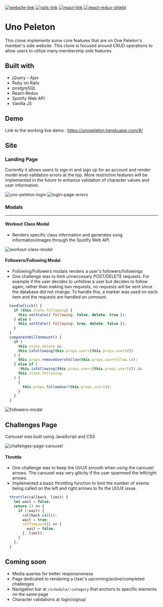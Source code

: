 [![website-link](https://img.shields.io/badge/Hosted%20On-Heroku-blueviolet)](https://unopeleton.herokuapp.com/#/)
[![rails-link](https://img.shields.io/badge/Ruby%20on%20Rails-v5.2.4.4-red)](https://rubyonrails.org/)
[![react-link](https://img.shields.io/badge/React-%5E16.13.1-informational)](https://reactjs.org/)
[![react-redux-shield](https://img.shields.io/badge/React--Redux-%5E7.2.1-informational)](https://reactjs.org/)
# Uno Peleton

This clone implements some core features that are on One Peleton's member's side website. This clone is focused around CRUD operations to allow users to utilize many membership side features.

## Built with

* jQuery - Ajax
* Ruby on Rails
* postgreSQL
* React-Redux
* Spotify Web API 
* Vanilla JS

## Demo 

Link to the working live demo : https://unopeleton.herokuapp.com/#/

## Site

### Landing Page
Currently it allows users to sign in and sign up for an account and render model level validation errors at the top. More restrictive features will be implemented in the future to enhance validation of character values and user information. 

![uno-peleton-login](https://github.com/eric2523/onepeleton_clone/blob/main/app/assets/images/unopeleton-login-page.png?raw=true)
![login-page-errors](https://github.com/eric2523/onepeleton_clone/blob/main/app/assets/images/login-page-errors.png?raw=true)

### Modals
------
#### Workout Class Modal
* Renders specific class information and generates song information/images through the Spotify Web API.

![workout-class-modal](https://github.com/eric2523/onepeleton_clone/blob/main/app/assets/images/class-modal.png?raw=true)
#### Followers/Following Modal
* Following/Followers modals renders a user's followers/followings 
* One challenge was to limit unneccesary POST/DELETE requests. For example if the user decides to unfollow a user but decides to follow again, rather than making two requests, no requests will be sent since the database did not change. To handle this, a marker was used on each item and the requests are handled on unmount. 
```javascript
  handleClick() {
    if (this.state.following) {
      this.setState({ following: false, delete: true });
    } else {
      this.setState({ following: true, delete: false });
    }
  }
  componentWillUnmount() {
    if (
      this.state.delete &&
      this.isFollowing(this.props.users[this.props.userId])
    ) {
      this.props.removeUsersFollow(this.props.userFollow.id);
    } else if (
      !this.isFollowing(this.props.users[this.props.userId]) &&
      this.state.following
    ) {
      {
        this.props.followUser(this.props.userId);
      }
    }
  }
```

![followers-modal](https://github.com/eric2523/onepeleton_clone/blob/main/app/assets/images/followers-modal.png?raw=true)

## Challenges Page
Carousel was built using JavaScript and CSS

![challenges-page-carousel](https://github.com/eric2523/onepeleton_clone/blob/main/app/assets/images/carousel-demo.png?raw=true)

#### Throttle
* One challenge was to keep the UI/UX smooth when using the carousel arrows. The carousel was very glitchy if the user spammed the left/right arrows. 
* Implemented a basic throttling function to limit the number of events being called on the left and right arrows to fix the UI/UX issue.
```javascript
  throttle(callback, limit) {
    let wait = false;
    return () => {
      if (!wait) {
        callback.call();
        wait = true;
        setTimeout(() => {
          wait = false;
        }, limit);
      }
    };
  }
```

## Coming soon
* Media queries for better responsiveness 
* Page dedicated to rendering a User's upcoming/active/completed challenges 
* Navigation bar at `/schedule/:category` that anchors to specific elements on the same page 
* Character validations at login/signup 








